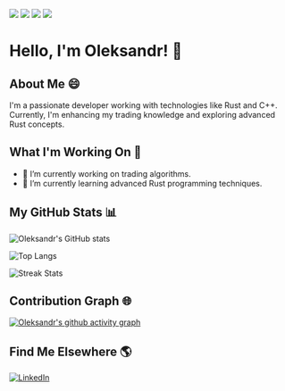 ![](https://img.shields.io/badge/OS-Linux-informational?style=flat&logo=linux&logoColor=white&color=2bbc8a)
![](https://img.shields.io/badge/Code-Rust-informational?style=flat&logo=rust&logoColor=white&color=2bbc8a)
![](https://img.shields.io/badge/Code-C++-informational?style=flat&logo=cplusplus&logoColor=white&color=2bbc8a)
![](https://img.shields.io/badge/Tools-Docker-informational?style=flat&logo=docker&logoColor=white&color=2bbc8a)

# Hello, I'm Oleksandr! 👋

## About Me 😄

I'm a passionate developer working with technologies like Rust and C++. Currently, I'm enhancing my trading knowledge and exploring advanced Rust concepts.

## What I'm Working On 🚀

- 🔭 I’m currently working on trading algorithms.
- 🌱 I’m currently learning advanced Rust programming techniques.

## My GitHub Stats 📊

![Oleksandr's GitHub stats](https://github-readme-stats.vercel.app/api?username=megaproes&show_icons=true&theme=radical)

![Top Langs](https://github-readme-stats.vercel.app/api/top-langs/?username=megaproes&layout=compact&theme=radical)

![Streak Stats](https://github-readme-streak-stats.herokuapp.com/?user=megaproes&theme=radical)



## Contribution Graph 🌐

[![Oleksandr's github activity graph](https://github-readme-activity-graph.vercel.app/graph?username=megaproes)](https://github.com/ashutosh00710/github-readme-activity-graph)

## Find Me Elsewhere 🌎

[![LinkedIn][3.2]][3]

<!-- Icons -->

[3.2]: https://raw.githubusercontent.com/MartinHeinz/MartinHeinz/master/linkedin-3-16.png (LinkedIn icon without padding)

<!-- Links to your social media accounts -->

[3]: https://www.linkedin.com/in/alexander-borchenko-12122a268/

